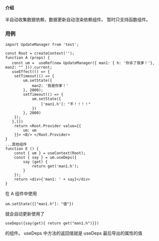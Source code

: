 #### 介绍

半自动收集数据依赖，数据更新自动渲染依赖组件。
暂时只支持函数组件。

### 用例

```
import UpdateManager from 'test';

const Root = createContext('');
function A (props) {
   const um =  useRef(new UpdateManager({ man1: { h: '你杀了我爹！'}, man2: "" })).current;
   useEffect(() => {
    setTimeout(() => {
        um.setState({
            man2: '我是你爹！'
        }, 2000);
        setTimeout(() => {
            um.setState({
                ['man1.h']: "不！！！！"
            })
        }, 2000)
    });
   },[])
    return <Root.Provider value={{
        um: um
    }}> <B/> </Root.Provider>
}
...其他组件
function E () {
    const { um } = useContext(Root);
    const { say } = um.useDeps({
        say (get) {
            return get('man1.h');
        }
    });
    return <div>{'man1: ' + say}</div>
}
```

在 A 组件中使用

```
um.setState({["man1.h"]: "值"})
```

就会自动更新使用了

```
useDeps({say(get){ return get("man1.h")}})
```

的组件。
useDeps 中方法的返回值就是 useDeps 最后导出的属性的值
